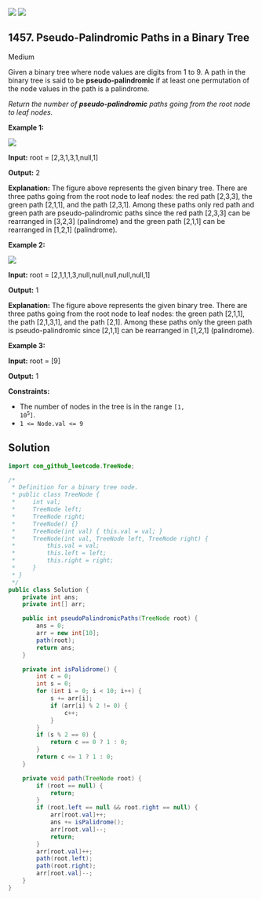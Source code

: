 [![](https://img.shields.io/github/stars/javadev/LeetCode-in-Java?label=Stars&style=flat-square)](https://github.com/javadev/LeetCode-in-Java)
[![](https://img.shields.io/github/forks/javadev/LeetCode-in-Java?label=Fork%20me%20on%20GitHub%20&style=flat-square)](https://github.com/javadev/LeetCode-in-Java/fork)

## 1457\. Pseudo-Palindromic Paths in a Binary Tree

Medium

Given a binary tree where node values are digits from 1 to 9. A path in the binary tree is said to be **pseudo-palindromic** if at least one permutation of the node values in the path is a palindrome.

_Return the number of **pseudo-palindromic** paths going from the root node to leaf nodes._

**Example 1:**

![](https://assets.leetcode.com/uploads/2020/05/06/palindromic_paths_1.png)

**Input:** root = [2,3,1,3,1,null,1]

**Output:** 2

**Explanation:** The figure above represents the given binary tree. There are three paths going from the root node to leaf nodes: the red path [2,3,3], the green path [2,1,1], and the path [2,3,1]. Among these paths only red path and green path are pseudo-palindromic paths since the red path [2,3,3] can be rearranged in [3,2,3] (palindrome) and the green path [2,1,1] can be rearranged in [1,2,1] (palindrome).

**Example 2:**

**![](https://assets.leetcode.com/uploads/2020/05/07/palindromic_paths_2.png)**

**Input:** root = [2,1,1,1,3,null,null,null,null,null,1]

**Output:** 1

**Explanation:** The figure above represents the given binary tree. There are three paths going from the root node to leaf nodes: the green path [2,1,1], the path [2,1,3,1], and the path [2,1]. Among these paths only the green path is pseudo-palindromic since [2,1,1] can be rearranged in [1,2,1] (palindrome).

**Example 3:**

**Input:** root = [9]

**Output:** 1

**Constraints:**

*   The number of nodes in the tree is in the range <code>[1, 10<sup>5</sup>]</code>.
*   `1 <= Node.val <= 9`

## Solution

```java
import com_github_leetcode.TreeNode;

/*
 * Definition for a binary tree node.
 * public class TreeNode {
 *     int val;
 *     TreeNode left;
 *     TreeNode right;
 *     TreeNode() {}
 *     TreeNode(int val) { this.val = val; }
 *     TreeNode(int val, TreeNode left, TreeNode right) {
 *         this.val = val;
 *         this.left = left;
 *         this.right = right;
 *     }
 * }
 */
public class Solution {
    private int ans;
    private int[] arr;

    public int pseudoPalindromicPaths(TreeNode root) {
        ans = 0;
        arr = new int[10];
        path(root);
        return ans;
    }

    private int isPalidrome() {
        int c = 0;
        int s = 0;
        for (int i = 0; i < 10; i++) {
            s += arr[i];
            if (arr[i] % 2 != 0) {
                c++;
            }
        }
        if (s % 2 == 0) {
            return c == 0 ? 1 : 0;
        }
        return c <= 1 ? 1 : 0;
    }

    private void path(TreeNode root) {
        if (root == null) {
            return;
        }
        if (root.left == null && root.right == null) {
            arr[root.val]++;
            ans += isPalidrome();
            arr[root.val]--;
            return;
        }
        arr[root.val]++;
        path(root.left);
        path(root.right);
        arr[root.val]--;
    }
}
```